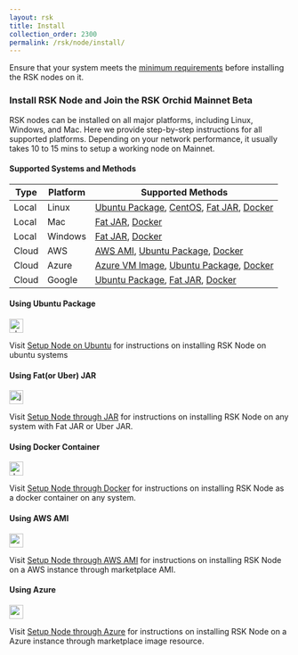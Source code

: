 ```yaml
---
layout: rsk
title: Install
collection_order: 2300
permalink: /rsk/node/install/
---
```


<style>
  img.node-setup-img{
    height:25px;
  }
</style>

Ensure that your system meets the [minimum requirements](./requirements/) before installing the RSK nodes on it.

### Install RSK Node and Join the RSK Orchid Mainnet Beta

RSK nodes can be installed on all major platforms, including Linux, Windows, and Mac. Here we provide step-by-step instructions for all supported platforms. Depending on your network performance, it usually takes 10 to 15 mins to setup a working node on Mainnet.

#### Supported Systems and Methods

<table class="table">
  <thead>
    <tr>
      <th scope="col">Type</th>
      <th scope="col">Platform</th>
      <th scope="col">Supported Methods</th>
    </tr>
  </thead>
  <tbody>
    <tr>
      <td scope="row">Local</td>
      <td scope="row">Linux</td>
      <td>
        <a href="/rsk/node/install/ubuntu">Ubuntu Package</a>,
        <a href="/rsk/node/install/centos">CentOS</a>,
        <a href="/rsk/node/install/java">Fat JAR</a>,
        <a href="/rsk/node/install/docker">Docker</a>
      </td>
    </tr>
    <tr>
      <td scope="row">Local</td>
      <td scope="row">Mac</td>
      <td>
        <a href="/rsk/node/install/java">Fat JAR</a>,
        <a href="/rsk/node/install/docker">Docker</a>
      </td>
    </tr>
    <tr>
      <td scope="row">Local</td>
      <td scope="row">Windows</td>
      <td>
        <a href="/rsk/node/install/java">Fat JAR</a>,
        <a href="/rsk/node/install/docker">Docker</a>
      </td>
    </tr>
    <tr>
      <td scope="row">Cloud</td>
      <td scope="row">AWS</td>
      <td>
        <a href="/rsk/node/install/aws">AWS AMI</a>,
        <a href="/rsk/node/install/ubuntu">Ubuntu Package</a>,
        <a href="/rsk/node/install/docker">Docker</a>
      </td>
    </tr>
    <tr>
      <td scope="row">Cloud</td>
      <td scope="row">Azure</td>
      <td>
        <a href="/rsk/node/install/azure">Azure VM Image</a>,
        <a href="/rsk/node/install/ubuntu">Ubuntu Package</a>,
        <a href="/rsk/node/install/docker">Docker</a>
      </td>
    </tr>
    <tr>
      <td scope="row">Cloud</td>
      <td scope="row">Google</td>
      <td>
        <a href="/rsk/node/install/ubuntu">Ubuntu Package</a>,
        <a href="/rsk/node/install/java">Fat JAR</a>,
        <a href="/rsk/node/install/docker">Docker</a>
      </td>
    </tr>
  </tbody>
</table>

#### Using Ubuntu Package

<img class="node-setup-img" src="https://assets.ubuntu.com/v1/29985a98-ubuntu-logo32.png" alt="ubuntu logo"/>

Visit [Setup Node on Ubuntu](./ubuntu) for instructions on installing RSK Node on ubuntu systems

#### Using Fat(or Uber) JAR

<img class="node-setup-img" src="https://www.pngkey.com/png/detail/264-2646582_logo-transparent-background-java.png" alt="java logo"/>

Visit [Setup Node through JAR](./java) for instructions on installing RSK Node on any system with Fat JAR or Uber JAR.

#### Using Docker Container

<img class="node-setup-img" height="25px" src="https://goto.docker.com/rs/929-FJL-178/images/Docker%20Horizontal%20Large.png" alt="docker logo"/>

Visit [Setup Node through Docker](./docker) for instructions on installing RSK Node as a docker container on any system.

#### Using AWS AMI

<img class="node-setup-img" height="25px" src="https://kopano.com/wp-content/uploads/2018/04/AWSCloud.png" alt="aws logo"/>

Visit [Setup Node through AWS AMI](./aws) for instructions on installing RSK Node on a AWS instance through marketplace AMI.

#### Using Azure

<img class="node-setup-img" height="25px" src="https://scaidata.com/assets/img/scaidata_business_intelligence_azure_marketplace_azure_cloud1.png.png" alt="azure logo"/>

Visit [Setup Node through Azure](./azure) for instructions on installing RSK Node on a Azure instance through marketplace image resource.
